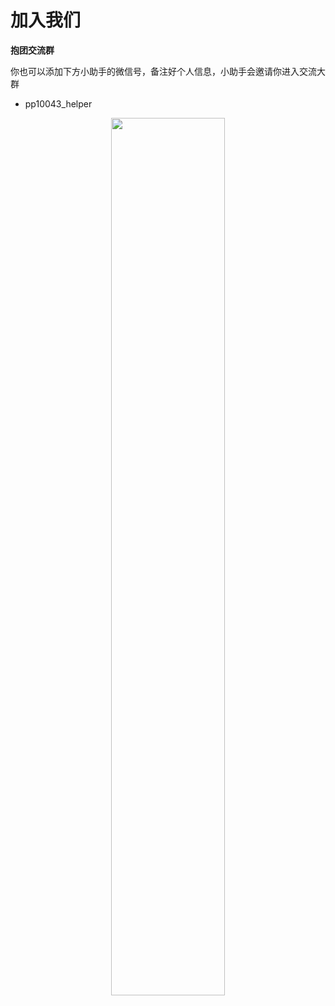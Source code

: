 # 加入我们

<!-- **联名信验证群**

你可以通过发送邮件的方式联系我们，我们会将你拉入联名信微信群，联合向各个学校发出联名信请愿
**请务必使用国内或是国外的学校邮箱发送邮件，以确保你的身份。**
下面是具体的邮件内容：

- Title: \[入群验证\]+本（硕）学校+昵称
- 邮件正文: **微信号**+本（硕）学校+专业（一定要发送微信号，让我们可以拉你进群）
- 收件人: susong177@outlook.com -->

**抱团交流群**

你也可以添加下方小助手的微信号，备注好个人信息，小助手会邀请你进入交流大群

- pp10043_helper

<p align="center">
    <img src="https://10043.org/assets/images/pp10043_helper.png" width="60%">
</p>